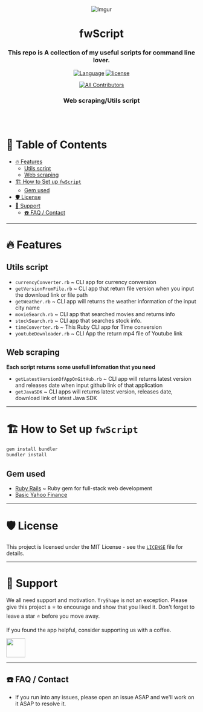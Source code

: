 <div align="center">

![Imgur](https://i.imgur.com/PZjUHDE.png)

# fwScript

### This repo is A collection of my useful scripts for command line lover.

[![Language](https://img.shields.io/badge/language-Ruby-red.svg)]()
[![license](https://img.shields.io/github/license/mashape/apistatus.svg)]()
<!-- ALL-CONTRIBUTORS-BADGE:START - Do not remove or modify this section -->
[![All Contributors](https://img.shields.io/badge/all_contributors-5-orange.svg?style=flat-square)](#contributors-)
<!-- ALL-CONTRIBUTORS-BADGE:END -->

### Web scraping/Utils script

</div>
<br></br>

# 📖 Table of Contents

- [🔥 Features](#-features)
  - [Utils script](#utils-script)
  - [Web scraping](#web-scraping)
- [🏗️ How to Set up `fwScript`](#️-how-to-set-up-fwscript)
  - [Gem used](#gem-used)
- [🛡️ License](#️-license)
- [🙏 Support](#-support)
  - [☎️ FAQ / Contact](#️-faq--contact)

---

# 🔥 Features

## Utils script

* `currencyConverter.rb` ~ CLI app for currency conversion
* `getVersionFromFile.rb` ~ CLI app that return file version when you input the download link or file path
* `getWeather.rb` ~ CLI app will returns the weather information of the input city name
* `movieSearch.rb` ~ CLI app that searched movies and returns info
* `stockSearch.rb` ~ CLI app that searches stock info.
* `timeConverter.rb` ~ This Ruby CLI app for Time conversion
* `youtubeDownloader.rb` ~ CLI App the return mp4 file of Youtube link

## Web scraping

**Each script returns some usefull infomation that you need**

* `getLatestVersionOfAppOnGitHub.rb` ~ CLI app will returns latest version and releases date when input github link of that application
* `getJavaSDK` ~ CLI apps will returns latest version, releases date, download link of latest Java SDK
  
---

# 🏗️ How to Set up `fwScript`

```ruby
gem install bundler
bundler install
```

## Gem used

* [Ruby Rails](https://rubygems.org/gems/rails) ~ Ruby gem for full-stack web development
* [Basic Yahoo Finance](https://github.com/towards/basic_yahoo_finance)

---

# 🛡️ License
This project is licensed under the MIT License - see the [`LICENSE`](LICENSE) file for details.

---

# 🙏 Support

We all need support and motivation. `TryShape` is not an exception. Please give this project a ⭐️ to encourage and show that you liked it. Don't forget to leave a star ⭐️ before you move away.

If you found the app helpful, consider supporting us with a coffee.

<a href="https://bmc.link/frenda">
    <img src="https://cdn.buymeacoffee.com/buttons/v2/default-yellow.png" height="50px">
</a>

---

## ☎️ FAQ / Contact
* If you run into any issues, please open an issue ASAP and we'll work on it ASAP to resolve it.